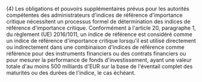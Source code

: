 (4) Les obligations et pouvoirs supplémentaires prévus pour les autorités compétentes des administrateurs d'indices de référence d'importance critique nécessitent un processus formel de détermination des indices de référence d'importance critique. Conformément à l'article 20, paragraphe 1, du règlement (UE) 2016/1011, un indice de référence est considéré comme un indice de référence d'importance critique lorsqu'il est utilisé directement ou indirectement dans une combinaison d'indices de référence comme référence pour des instruments financiers ou des contrats financiers ou pour mesurer la performance de fonds d'investissement, ayant une valeur totale d'au moins 500 milliards d'EUR sur la base de l'éventail complet des maturités ou des durées de l'indice, le cas échéant.